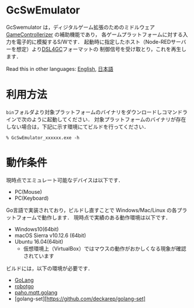 # GcSwEmulator
GcSwemulator は，ディジタルゲーム拡張のためのミドルウェア [GameControllerizer](https://github.com/nobu-e753/GameControllerizer) の補助機能であり，
各ゲームプラットフォームに対する入力を電子的に模擬するS/Wです．
起動時に指定したホスト（Node-REDサーバーを想定）より[DSL4GC](https://github.com/nobu-e753/GameControllerizer/blob/master/dsl4gc/README.md)フォーマットの
制御信号を受け取とり，これを再生します．

Read this in other languages: [English](./README.en.md), [日本語](./README.md)

# 利用方法

`bin`フォルダより対象プラットフォームのバイナリをダウンロードしコマンドラインで次のように起動してください．
対象プラットフォームのバイナリが存在しない場合は，下記に示す環境にてビルドを行ってください．

```
% GcSwEmulator_xxxxxx.exe -h
```

# 動作条件
現時点でエミュレート可能なデバイスは以下です．
- PC(Mouse)
- PC(Keyboard)

Go言語で実装されており，ビルドし直すことで Windows/Mac/Linux の各プラットフォームで動作します．
現時点で実績のある動作環境は以下です．
- Windows10(64bit)
- macOS Sierra v10.12.6 (64bit)
- Ubuntu 16.04(64bit)
    - 仮想環境上（VirtualBox）ではマウスの動作がおかしくなる現象が確認されています

ビルドには，以下の環境が必要です．
- [GoLang](https://golang.org/)
- [robotgo](https://github.com/go-vgo/robotgo)
- [paho.mqtt.golang](https://github.com/eclipse/paho.mqtt.golang)
- [golang-set][https://github.com/deckarep/golang-set]
